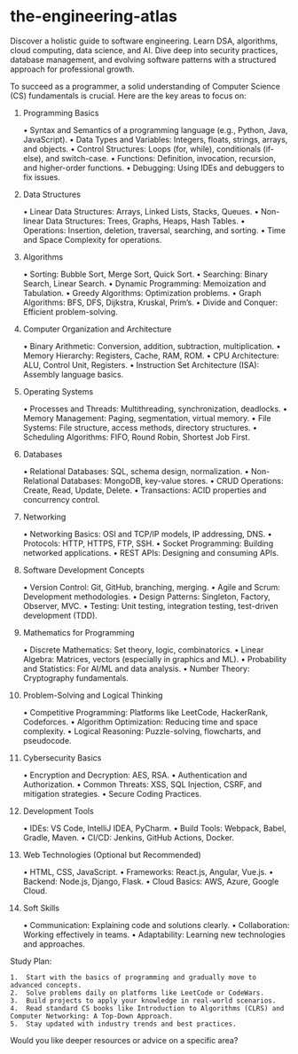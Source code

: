 # the-engineering-atlas
Discover a holistic guide to software engineering. Learn DSA, algorithms, cloud computing, data science, and AI. Dive deep into security practices, database management, and evolving software patterns with a structured approach for professional growth.

To succeed as a programmer, a solid understanding of Computer Science (CS) fundamentals is crucial. Here are the key areas to focus on:

1. Programming Basics

	•	Syntax and Semantics of a programming language (e.g., Python, Java, JavaScript).
	•	Data Types and Variables: Integers, floats, strings, arrays, and objects.
	•	Control Structures: Loops (for, while), conditionals (if-else), and switch-case.
	•	Functions: Definition, invocation, recursion, and higher-order functions.
	•	Debugging: Using IDEs and debuggers to fix issues.

2. Data Structures

	•	Linear Data Structures: Arrays, Linked Lists, Stacks, Queues.
	•	Non-linear Data Structures: Trees, Graphs, Heaps, Hash Tables.
	•	Operations: Insertion, deletion, traversal, searching, and sorting.
	•	Time and Space Complexity for operations.

3. Algorithms

	•	Sorting: Bubble Sort, Merge Sort, Quick Sort.
	•	Searching: Binary Search, Linear Search.
	•	Dynamic Programming: Memoization and Tabulation.
	•	Greedy Algorithms: Optimization problems.
	•	Graph Algorithms: BFS, DFS, Dijkstra, Kruskal, Prim’s.
	•	Divide and Conquer: Efficient problem-solving.

4. Computer Organization and Architecture

	•	Binary Arithmetic: Conversion, addition, subtraction, multiplication.
	•	Memory Hierarchy: Registers, Cache, RAM, ROM.
	•	CPU Architecture: ALU, Control Unit, Registers.
	•	Instruction Set Architecture (ISA): Assembly language basics.

5. Operating Systems

	•	Processes and Threads: Multithreading, synchronization, deadlocks.
	•	Memory Management: Paging, segmentation, virtual memory.
	•	File Systems: File structure, access methods, directory structures.
	•	Scheduling Algorithms: FIFO, Round Robin, Shortest Job First.

6. Databases

	•	Relational Databases: SQL, schema design, normalization.
	•	Non-Relational Databases: MongoDB, key-value stores.
	•	CRUD Operations: Create, Read, Update, Delete.
	•	Transactions: ACID properties and concurrency control.

7. Networking

	•	Networking Basics: OSI and TCP/IP models, IP addressing, DNS.
	•	Protocols: HTTP, HTTPS, FTP, SSH.
	•	Socket Programming: Building networked applications.
	•	REST APIs: Designing and consuming APIs.

8. Software Development Concepts

	•	Version Control: Git, GitHub, branching, merging.
	•	Agile and Scrum: Development methodologies.
	•	Design Patterns: Singleton, Factory, Observer, MVC.
	•	Testing: Unit testing, integration testing, test-driven development (TDD).

9. Mathematics for Programming

	•	Discrete Mathematics: Set theory, logic, combinatorics.
	•	Linear Algebra: Matrices, vectors (especially in graphics and ML).
	•	Probability and Statistics: For AI/ML and data analysis.
	•	Number Theory: Cryptography fundamentals.

10. Problem-Solving and Logical Thinking

	•	Competitive Programming: Platforms like LeetCode, HackerRank, Codeforces.
	•	Algorithm Optimization: Reducing time and space complexity.
	•	Logical Reasoning: Puzzle-solving, flowcharts, and pseudocode.

11. Cybersecurity Basics

	•	Encryption and Decryption: AES, RSA.
	•	Authentication and Authorization.
	•	Common Threats: XSS, SQL Injection, CSRF, and mitigation strategies.
	•	Secure Coding Practices.

12. Development Tools

	•	IDEs: VS Code, IntelliJ IDEA, PyCharm.
	•	Build Tools: Webpack, Babel, Gradle, Maven.
	•	CI/CD: Jenkins, GitHub Actions, Docker.

13. Web Technologies (Optional but Recommended)

	•	HTML, CSS, JavaScript.
	•	Frameworks: React.js, Angular, Vue.js.
	•	Backend: Node.js, Django, Flask.
	•	Cloud Basics: AWS, Azure, Google Cloud.

14. Soft Skills

	•	Communication: Explaining code and solutions clearly.
	•	Collaboration: Working effectively in teams.
	•	Adaptability: Learning new technologies and approaches.

Study Plan:

	1.	Start with the basics of programming and gradually move to advanced concepts.
	2.	Solve problems daily on platforms like LeetCode or CodeWars.
	3.	Build projects to apply your knowledge in real-world scenarios.
	4.	Read standard CS books like Introduction to Algorithms (CLRS) and Computer Networking: A Top-Down Approach.
	5.	Stay updated with industry trends and best practices.

Would you like deeper resources or advice on a specific area?